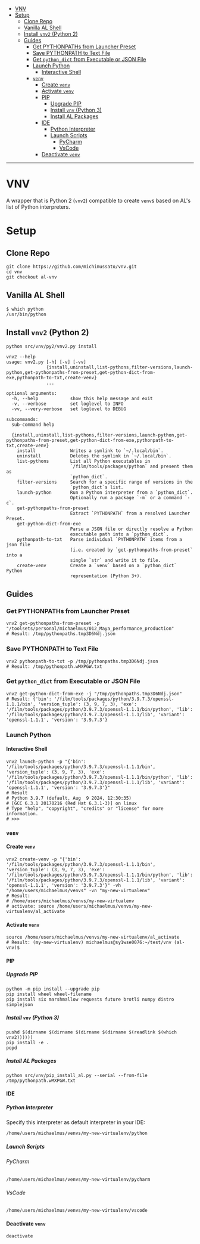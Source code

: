 <!-- TOC -->
* [VNV](#vnv)
* [Setup](#setup)
  * [Clone Repo](#clone-repo)
  * [Vanilla AL Shell](#vanilla-al-shell)
  * [Install `vnv2` (Python 2)](#install-vnv2-python-2)
  * [Guides](#guides)
    * [Get PYTHONPATHs from Launcher Preset](#get-pythonpaths-from-launcher-preset)
    * [Save PYTHONPATH to Text File](#save-pythonpath-to-text-file)
    * [Get `python_dict` from Executable or JSON File](#get-python_dict-from-executable-or-json-file)
    * [Launch Python](#launch-python)
      * [Interactive Shell](#interactive-shell)
    * [`venv`](#venv)
      * [Create `venv`](#create-venv)
      * [Activate `venv`](#activate-venv)
      * [PIP](#pip)
        * [Upgrade PIP](#upgrade-pip)
        * [Install `vnv` (Python 3)](#install-vnv-python-3)
        * [Install AL Packages](#install-al-packages)
      * [IDE](#ide)
        * [Python Interpreter](#python-interpreter)
        * [Launch Scripts](#launch-scripts-)
          * [PyCharm](#pycharm)
          * [VsCode](#vscode)
      * [Deactivate `venv`](#deactivate-venv)
<!-- TOC -->

---

# VNV

A wrapper that is Python 2 (`vnv2`) compatible to create 
`venv`s based on AL's list of Python interpreters.

# Setup

## Clone Repo

```
git clone https://github.com/michimussato/vnv.git
cd vnv
git checkout al-vnv
```

## Vanilla AL Shell

```
$ which python
/usr/bin/python
```

## Install `vnv2` (Python 2)

```
python src/vnv/py2/vnv2.py install
```

```
vnv2 --help
usage: vnv2.py [-h] [-v] [-vv]
               {install,uninstall,list-pythons,filter-versions,launch-python,get-pythonpaths-from-preset,get-python-dict-from-exe,pythonpath-to-txt,create-venv}
               ...

optional arguments:
  -h, --help            show this help message and exit
  -v, --verbose         set loglevel to INFO
  -vv, --very-verbose   set loglevel to DEBUG

subcommands:
  sub-command help

  {install,uninstall,list-pythons,filter-versions,launch-python,get-pythonpaths-from-preset,get-python-dict-from-exe,pythonpath-to-txt,create-venv}
    install             Writes a symlink to `~/.local/bin`.
    uninstall           Deletes the symlink in `~/.local/bin`.
    list-pythons        List all Python executables in
                        `/film/tools/packages/python` and present them as
                        `python_dict`.
    filter-versions     Search for a specific range of versions in the
                        `python_dict`s list.
    launch-python       Run a Python interpreter from a `python_dict`.
                        Optionally run a package `-m` or a command `-c`.
    get-pythonpaths-from-preset
                        Extract `PYTHONPATH` from a resolved Launcher Preset.
    get-python-dict-from-exe
                        Parse a JSON file or directly resolve a Python
                        executable path into a `python_dict`.
    pythonpath-to-txt   Parse individual `PYTHONPATH` items from a json file
                        (i.e. created by `get-pythonpaths-from-preset` into a
                        single `str` and write it to file.
    create-venv         Create a `venv` based on a `python_dict` Python
                        representation (Python 3+).
```

## Guides

### Get PYTHONPATHs from Launcher Preset

```
vnv2 get-pythonpaths-from-preset -p "/toolsets/personal/michaelmus/012_Maya_performance_production"
# Result: /tmp/pythonpaths.tmp3D6Ndj.json
```

### Save PYTHONPATH to Text File

```
vnv2 pythonpath-to-txt -p /tmp/pythonpaths.tmp3D6Ndj.json
# Result: /tmp/pythonpath.wMXPGW.txt
```

### Get `python_dict` from Executable or JSON File

```
vnv2 get-python-dict-from-exe -j "/tmp/pythonpaths.tmp3D6Ndj.json"
# Result: {'bin': '/film/tools/packages/python/3.9.7.3/openssl-1.1.1/bin', 'version_tuple': (3, 9, 7, 3), 'exe': '/film/tools/packages/python/3.9.7.3/openssl-1.1.1/bin/python', 'lib': '/film/tools/packages/python/3.9.7.3/openssl-1.1.1/lib', 'variant': 'openssl-1.1.1', 'version': '3.9.7.3'}
```

### Launch Python

#### Interactive Shell

```
vnv2 launch-python -p "{'bin': '/film/tools/packages/python/3.9.7.3/openssl-1.1.1/bin', 'version_tuple': (3, 9, 7, 3), 'exe': '/film/tools/packages/python/3.9.7.3/openssl-1.1.1/bin/python', 'lib': '/film/tools/packages/python/3.9.7.3/openssl-1.1.1/lib', 'variant': 'openssl-1.1.1', 'version': '3.9.7.3'}"
# Result
# Python 3.9.7 (default, Aug  9 2024, 12:30:35) 
# [GCC 6.3.1 20170216 (Red Hat 6.3.1-3)] on linux
# Type "help", "copyright", "credits" or "license" for more information.
# >>>
```

### `venv`

#### Create `venv`

```
vnv2 create-venv -p "{'bin': '/film/tools/packages/python/3.9.7.3/openssl-1.1.1/bin', 'version_tuple': (3, 9, 7, 3), 'exe': '/film/tools/packages/python/3.9.7.3/openssl-1.1.1/bin/python', 'lib': '/film/tools/packages/python/3.9.7.3/openssl-1.1.1/lib', 'variant': 'openssl-1.1.1', 'version': '3.9.7.3'}" -vh "/home/users/michaelmus/venvs" -vn "my-new-virtualenv"
# Result:
# /home/users/michaelmus/venvs/my-new-virtualenv
# activate: source /home/users/michaelmus/venvs/my-new-virtualenv/al_activate
```

#### Activate `venv`

```
source /home/users/michaelmus/venvs/my-new-virtualenv/al_activate
# Result: (my-new-virtualenv) michaelmus@sy1wse0076:~/test/vnv (al-vnv)$
```

#### PIP

##### Upgrade PIP

```
python -m pip install --upgrade pip
pip install wheel wheel-filename
pip install six marshmallow requests future brotli numpy distro simplejson
```

##### Install `vnv` (Python 3)

```
pushd $(dirname $(dirname $(dirname $(dirname $(readlink $(which vnv2))))))
pip install -e .
popd
```

##### Install AL Packages

```
python src/vnv/pip_install_al.py --serial --from-file /tmp/pythonpath.wMXPGW.txt
```

#### IDE

##### Python Interpreter

Specify this interpreter as default interpreter
in your IDE:

```
/home/users/michaelmus/venvs/my-new-virtualenv/python
```

##### Launch Scripts 

###### PyCharm

```
/home/users/michaelmus/venvs/my-new-virtualenv/pycharm
```

###### VsCode

```
/home/users/michaelmus/venvs/my-new-virtualenv/vscode
```

#### Deactivate `venv`

```
deactivate
```

